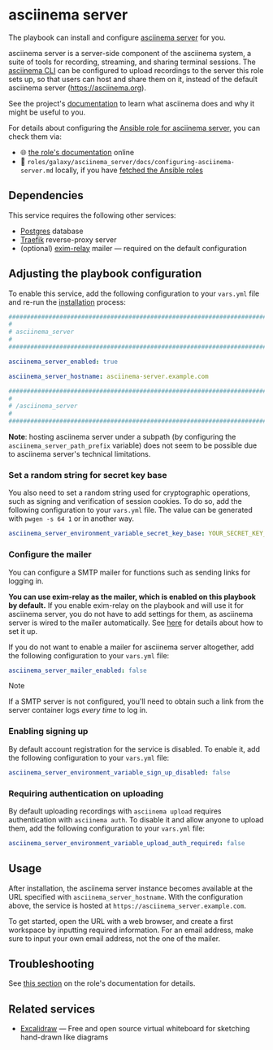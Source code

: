<!--
SPDX-FileCopyrightText: 2020 - 2024 MDAD project contributors
SPDX-FileCopyrightText: 2020 - 2024 Slavi Pantaleev
SPDX-FileCopyrightText: 2020 Aaron Raimist
SPDX-FileCopyrightText: 2020 Chris van Dijk
SPDX-FileCopyrightText: 2020 Dominik Zajac
SPDX-FileCopyrightText: 2020 Mickaël Cornière
SPDX-FileCopyrightText: 2022 François Darveau
SPDX-FileCopyrightText: 2022 Julian Foad
SPDX-FileCopyrightText: 2022 Warren Bailey
SPDX-FileCopyrightText: 2023 Antonis Christofides
SPDX-FileCopyrightText: 2023 Felix Stupp
SPDX-FileCopyrightText: 2023 Julian-Samuel Gebühr
SPDX-FileCopyrightText: 2023 Pierre 'McFly' Marty
SPDX-FileCopyrightText: 2024 - 2025 Suguru Hirahara

SPDX-License-Identifier: AGPL-3.0-or-later
-->

# asciinema server

The playbook can install and configure [asciinema server](https://github.com/asciinema/asciinema-server/) for you.

asciinema server is a server-side component of the asciinema system, a suite of tools for recording, streaming, and sharing terminal sessions. The [asciinema CLI](https://docs.asciinema.org/manual/cli/) can be configured to upload recordings to the server this role sets up, so that users can host and share them on it, instead of the default asciinema server (<https://asciinema.org>).

See the project's [documentation](https://docs.asciinema.org/) to learn what asciinema does and why it might be useful to you.

For details about configuring the [Ansible role for asciinema server](https://codeberg.org/acioustick/ansible-role-asciinema-server), you can check them via:
- 🌐 [the role's documentation](https://codeberg.org/acioustick/ansible-role-asciinema-server/src/branch/master/docs/configuring-asciinema-server.md) online
- 📁 `roles/galaxy/asciinema_server/docs/configuring-asciinema-server.md` locally, if you have [fetched the Ansible roles](../installing.md)

## Dependencies

This service requires the following other services:

- [Postgres](postgres.md) database
- [Traefik](traefik.md) reverse-proxy server
- (optional) [exim-relay](exim-relay.md) mailer — required on the default configuration

## Adjusting the playbook configuration

To enable this service, add the following configuration to your `vars.yml` file and re-run the [installation](../installing.md) process:

```yaml
########################################################################
#                                                                      #
# asciinema_server                                                     #
#                                                                      #
########################################################################

asciinema_server_enabled: true

asciinema_server_hostname: asciinema-server.example.com

########################################################################
#                                                                      #
# /asciinema_server                                                    #
#                                                                      #
########################################################################
```

**Note**: hosting asciinema server under a subpath (by configuring the `asciinema_server_path_prefix` variable) does not seem to be possible due to asciinema server's technical limitations.

### Set a random string for secret key base

You also need to set a random string used for cryptographic operations, such as signing and verification of session cookies. To do so, add the following configuration to your `vars.yml` file. The value can be generated with `pwgen -s 64 1` or in another way.

```yaml
asciinema_server_environment_variable_secret_key_base: YOUR_SECRET_KEY_HERE
```

### Configure the mailer

You can configure a SMTP mailer for functions such as sending links for logging in.

**You can use exim-relay as the mailer, which is enabled on this playbook by default.** If you enable exim-relay on the playbook and will use it for asciinema server, you do not have to add settings for them, as asciinema server is wired to the mailer automatically. See [here](exim-relay.md) for details about how to set it up.

If you do not want to enable a mailer for asciinema server altogether, add the following configuration to your `vars.yml` file:

```yaml
asciinema_server_mailer_enabled: false
```

>[!NOTE]
> If a SMTP server is not configured, you'll need to obtain such a link from the server container logs *every time* to log in.

### Enabling signing up

By default account registration for the service is disabled. To enable it, add the following configuration to your `vars.yml` file:

```yaml
asciinema_server_environment_variable_sign_up_disabled: false
```

### Requiring authentication on uploading

By default uploading recordings with `asciinema upload` requires authentication with `asciinema auth`. To disable it and allow anyone to upload them, add the following configuration to your `vars.yml` file:

```yaml
asciinema_server_environment_variable_upload_auth_required: false
```

## Usage

After installation, the asciinema server instance becomes available at the URL specified with `asciinema_server_hostname`. With the configuration above, the service is hosted at `https://asciinema_server.example.com`.

To get started, open the URL with a web browser, and create a first workspace by inputting required information. For an email address, make sure to input your own email address, not the one of the mailer.

## Troubleshooting

See [this section](https://codeberg.org/acioustick/ansible-role-asciinema-server/src/branch/master/docs/configuring-asciinema-server.md#troubleshooting) on the role's documentation for details.

## Related services

- [Excalidraw](excalidraw.md) — Free and open source virtual whiteboard for sketching hand-drawn like diagrams
